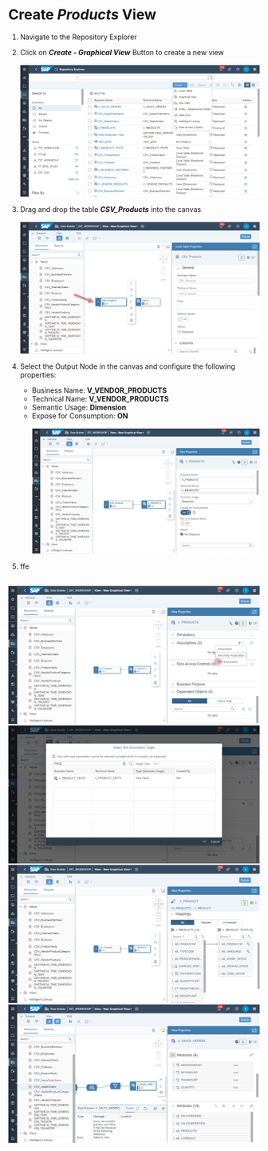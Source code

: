 # Create <i>Products</i> View


1. Navigate to the Repository Explorer
2. Click on <b><i>Create - Graphical View</i></b> Button to create a new view
   <br><br>![](/exercises/ex2/images/create_in_repository_explorer.png)
  
3. Drag and drop the table <b><i>CSV_Products</i></b> into the canvas
   <br><br>![](../images/create_products_dimension_01.png)
4. Select the Output Node in the canvas and configure the following properties:
    - Business Name: <b>V_VENDOR_PRODUCTS</b>
    - Technical Name: <b>V_VENDOR_PRODUCTS</b>
    - Semantic Usage: <b>Dimension</b>
    - Expose for Consumption: <b>ON</b>
    <br><br>![](/exercises/ex3/images/create_products_dimension_02.png)

5. ffe



 
  <br>![](/exercises/ex3/images/create_products_dimension_04.png)
  <br>![](/exercises/ex3/images/create_products_dimension_05.png)
  <br>![](/exercises/ex3/images/create_products_dimension_06.png)
  <br>![](/exercises/ex3/images/create_products_dimension_07.png)
